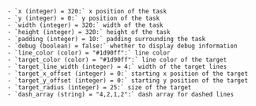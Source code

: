     - `x (integer) = 320:` x position of the task
    - `y (integer) = 0:` y position of the task
    - `width (integer) = 320:` width of the task
    - `height (integer) = 320:` height of the task
    - `padding (integer) = 10:` padding surrounding the task
    - `debug (boolean) = false:` whether to display debug information
    - `line_color (color) = "#1d90ff":` line color
    - `target_color (color) = "#1d90ff":` line color of the target
    - `target_line_width (integer) = 4:` width of the target lines
    - `target_x_offset (integer) = 0:` starting x position of the target
    - `target_y_offset (integer) = 0:` starting y position of the target
    - `target_radius (integer) = 25:` size of the target
    - `dash_array (string) = "4,2,1,2":` dash array for dashed lines